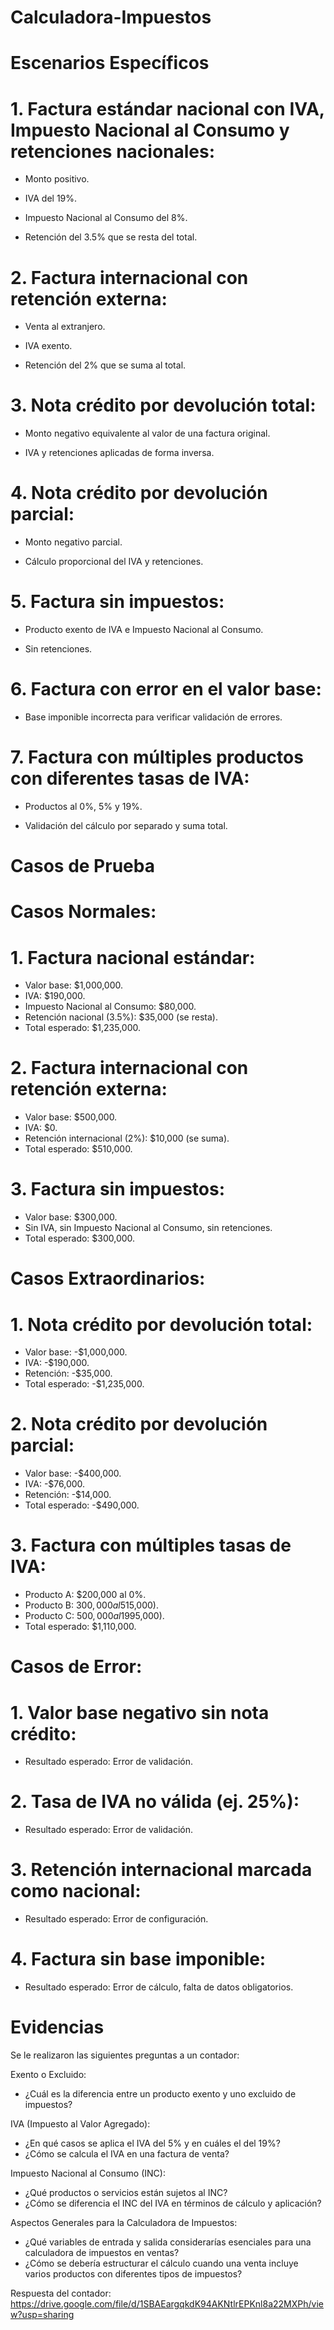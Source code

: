 # Calculadora-Impuestos

# Escenarios Específicos

# 1.	Factura estándar nacional con IVA, Impuesto Nacional al Consumo y retenciones nacionales:

-	Monto positivo.

-	IVA del 19%.

-	Impuesto Nacional al Consumo del 8%.
  
-	Retención del 3.5% que se resta del total.
  
# 2.	Factura internacional con retención externa:

-	Venta al extranjero.
  
-	IVA exento.
  
-	Retención del 2% que se suma al total.
  
# 3.	Nota crédito por devolución total:

-	Monto negativo equivalente al valor de una factura original.

-	IVA y retenciones aplicadas de forma inversa.

# 4.	Nota crédito por devolución parcial:

-	Monto negativo parcial.

-	Cálculo proporcional del IVA y retenciones.

# 5.	Factura sin impuestos:
   
-	Producto exento de IVA e Impuesto Nacional al Consumo.

-	Sin retenciones.

# 6.	Factura con error en el valor base:

-	Base imponible incorrecta para verificar validación de errores.
  
# 7.	Factura con múltiples productos con diferentes tasas de IVA:

-	Productos al 0%, 5% y 19%.
  
-	Validación del cálculo por separado y suma total.

# Casos de Prueba

# Casos Normales:

# 1.	Factura nacional estándar:
-	Valor base: $1,000,000.
-	IVA: $190,000.
-	Impuesto Nacional al Consumo: $80,000.
-	Retención nacional (3.5%): $35,000 (se resta).
-	Total esperado: $1,235,000.
  
# 2.	Factura internacional con retención externa:
-	Valor base: $500,000.
-	IVA: $0.
-	Retención internacional (2%): $10,000 (se suma).
-	Total esperado: $510,000.
  
# 3.	Factura sin impuestos:
-	Valor base: $300,000.
-	Sin IVA, sin Impuesto Nacional al Consumo, sin retenciones.
-	Total esperado: $300,000.

  
# Casos Extraordinarios:

# 1.	Nota crédito por devolución total:
-	Valor base: -$1,000,000.
-	IVA: -$190,000.
-	Retención: -$35,000.
-	Total esperado: -$1,235,000.
  
# 2.	Nota crédito por devolución parcial:
-	Valor base: -$400,000.
-	IVA: -$76,000.
-	Retención: -$14,000.
-	Total esperado: -$490,000.
  
# 3.	Factura con múltiples tasas de IVA:
-	Producto A: $200,000 al 0%.
-	Producto B: $300,000 al 5% ($15,000).
-	Producto C: $500,000 al 19% ($95,000).
-	Total esperado: $1,110,000.

  
# Casos de Error:

# 1.	Valor base negativo sin nota crédito:
-	Resultado esperado: Error de validación.
# 2.	Tasa de IVA no válida (ej. 25%):
-	Resultado esperado: Error de validación.
# 3.	Retención internacional marcada como nacional:
-	Resultado esperado: Error de configuración.
# 4.	Factura sin base imponible:
-	Resultado esperado: Error de cálculo, falta de datos obligatorios.


# Evidencias
Se le realizaron las siguientes preguntas a un contador:

Exento o Excluido:
- ¿Cuál es la diferencia entre un producto exento y uno excluido de impuestos?

IVA (Impuesto al Valor Agregado):
- ¿En qué casos se aplica el IVA del 5% y en cuáles el del 19%?
- ¿Cómo se calcula el IVA en una factura de venta?
  
Impuesto Nacional al Consumo (INC):
- ¿Qué productos o servicios están sujetos al INC?
- ¿Cómo se diferencia el INC del IVA en términos de cálculo y aplicación?
  
Aspectos Generales para la Calculadora de Impuestos:
- ¿Qué variables de entrada y salida considerarías esenciales para una calculadora de impuestos en ventas?
- ¿Cómo se debería estructurar el cálculo cuando una venta incluye varios productos con diferentes tipos de impuestos?

Respuesta del contador:  https://drive.google.com/file/d/1SBAEargqkdK94AKNtlrEPKnl8a22MXPh/view?usp=sharing
